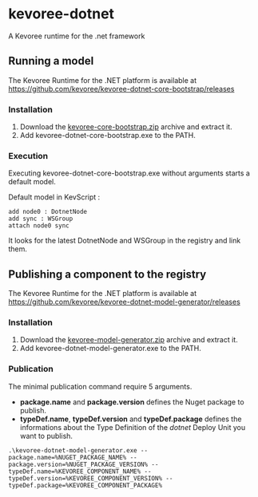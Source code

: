 # kevoree-dotnet
A Kevoree runtime for the .net framework

## Running a model
The Kevoree Runtime for the .NET platform is available at https://github.com/kevoree/kevoree-dotnet-core-bootstrap/releases

### Installation
 1. Download the [kevoree-core-bootstrap.zip](https://github.com/kevoree/kevoree-dotnet-core-bootstrap/releases/latest) archive and extract it.
 2. Add kevoree-dotnet-core-bootstrap.exe to the PATH.

### Execution
Executing kevoree-dotnet-core-bootstrap.exe without arguments starts a default model.

Default model in KevScript :
```
add node0 : DotnetNode
add sync : WSGroup
attach node0 sync
```
It looks for the latest DotnetNode and WSGroup in the registry and link them.

## Publishing a component to the registry

The Kevoree Runtime for the .NET platform is available at https://github.com/kevoree/kevoree-dotnet-model-generator/releases

### Installation
1. Download the [kevoree-model-generator.zip](https://github.com/kevoree/kevoree-dotnet-model-generator/releases/latest) archive and extract it.
2. Add kevoree-dotnet-model-generator.exe to the PATH.

### Publication

The minimal publication command require 5 arguments.
 * **package.name** and **package.version** defines the Nuget package to publish.
 * **typeDef.name**, **typeDef.version** and **typeDef.package** defines the informations about the Type Definition of the *dotnet* Deploy Unit you want to publish.

```
.\kevoree-dotnet-model-generator.exe --package.name=%NUGET_PACKAGE_NAME% --package.version=%NUGET_PACKAGE_VERSION% --typeDef.name=%KEVOREE_COMPONENT_NAME% --typeDef.version=%KEVOREE_COMPONENT_VERSION% --typeDef.package=%KEVOREE_COMPONENT_PACKAGE%
```
